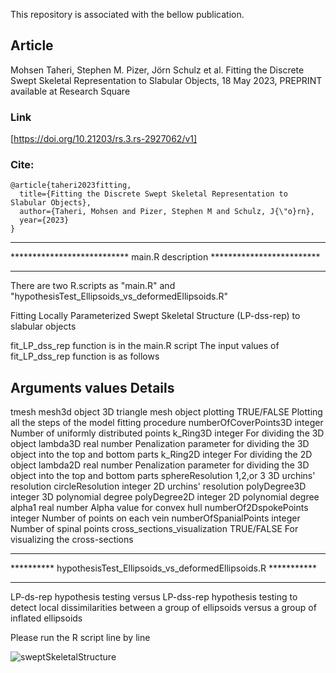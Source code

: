 This repository is associated with the bellow publication.

## Article
Mohsen Taheri, Stephen M. Pizer, Jörn Schulz et al. Fitting the Discrete Swept Skeletal Representation to Slabular Objects, 18 May 2023, PREPRINT available at Research Square


### Link

[https://doi.org/10.21203/rs.3.rs-2927062/v1]

### Cite:
```
@article{taheri2023fitting,
  title={Fitting the Discrete Swept Skeletal Representation to Slabular Objects},
  author={Taheri, Mohsen and Pizer, Stephen M and Schulz, J{\"o}rn},
  year={2023}
}
```
************************************************************************
*************************** main.R description *************************
************************************************************************
There are two R.scripts as "main.R" and "hypothesisTest_Ellipsoids_vs_deformedEllipsoids.R"

Fitting Locally Parameterized Swept Skeletal Structure (LP-dss-rep) to slabular objects

fit_LP_dss_rep function is in the main.R script
The input values of fit_LP_dss_rep function is as follows

Arguments                     values               Details
--------------------------------------------------------------------------------------------------------------------------------------------
tmesh                          mesh3d object        3D triangle mesh object
plotting                       TRUE/FALSE           Plotting all the steps of the model fitting procedure
numberOfCoverPoints3D          integer			   Number of uniformly distributed points 
k_Ring3D                       integer              For dividing the 3D object
lambda3D                       real number          Penalization parameter for dividing the 3D object into the top and bottom parts
k_Ring2D                       integer              For dividing the 2D object
lambda2D                       real number          Penalization parameter for dividing the 3D object into the top and bottom parts
sphereResolution               1,2,or 3             3D urchins' resolution
circleResolution               integer              2D urchins' resolution
polyDegree3D                   integer              3D polynomial degree
polyDegree2D                   integer              2D polynomial degree
alpha1                         real number          Alpha value for convex hull
numberOf2DspokePoints          integer              Number of points on each vein
numberOfSpanialPoints          integer              Number of spinal points
cross_sections_visualization   TRUE/FALSE           For visualizing the cross-sections


************************************************************************
********** hypothesisTest_Ellipsoids_vs_deformedEllipsoids.R ***********
************************************************************************
LP-ds-rep hypothesis testing versus LP-dss-rep hypothesis testing to detect local dissimilarities 
between a group of ellipsoids versus a group of inflated ellipsoids 

Please run the R script line by line


![sweptSkeletalStructure](https://github.com/MohsenTaheriShalmani/LP-dss-rep/assets/19237855/4882edbf-8245-4994-9de4-d38b7daecb76)



